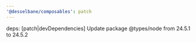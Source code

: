 ```yaml
---
'@desselbane/composables': patch
---
```


deps: [patch|devDependencies] Update package @types/node from 24.5.1 to 24.5.2

